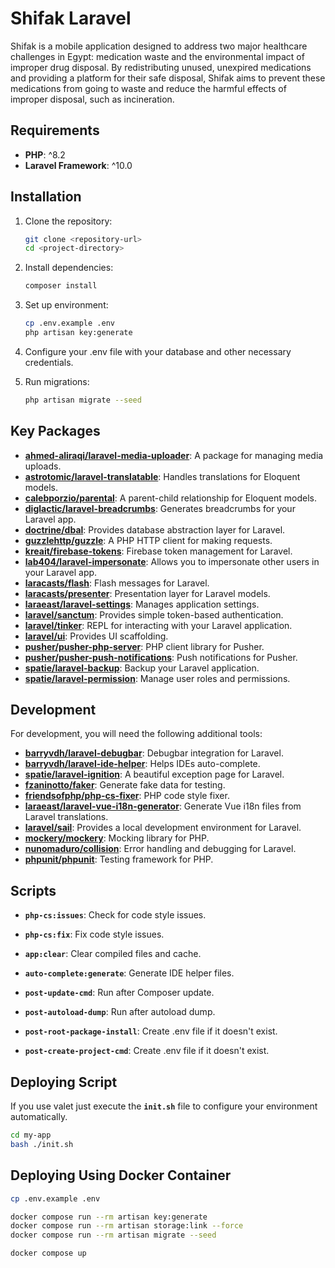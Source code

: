 # Shifak Laravel

Shifak is a mobile application designed to address two major healthcare challenges in Egypt: medication waste and the environmental impact of improper drug disposal. By redistributing unused, unexpired medications and providing a platform for their safe disposal, Shifak aims to prevent these medications from going to waste and reduce the harmful effects of improper disposal, such as incineration.
## Requirements

- **PHP**: ^8.2
- **Laravel Framework**: ^10.0

## Installation

1. Clone the repository:

    ```bash
    git clone <repository-url>
    cd <project-directory>
    ```

2. Install dependencies:

    ```bash
    composer install
    ```

3. Set up environment:

    ```bash
    cp .env.example .env
    php artisan key:generate
    ```

4. Configure your .env file with your database and other necessary credentials.

5. Run migrations:

    ```bash
    php artisan migrate --seed
    ```

## Key Packages

- **[ahmed-aliraqi/laravel-media-uploader](https://github.com/ahmed-aliraqi/laravel-media-uploader)**: A package for managing media uploads.
- **[astrotomic/laravel-translatable](https://github.com/Astrotomic/laravel-translatable)**: Handles translations for Eloquent models.
- **[calebporzio/parental](https://github.com/calebporzio/parental)**: A parent-child relationship for Eloquent models.
- **[diglactic/laravel-breadcrumbs](https://github.com/diglactic/laravel-breadcrumbs)**: Generates breadcrumbs for your Laravel app.
- **[doctrine/dbal](https://www.doctrine-project.org/projects/dbal.html)**: Provides database abstraction layer for Laravel.
- **[guzzlehttp/guzzle](https://github.com/guzzle/guzzle)**: A PHP HTTP client for making requests.
- **[kreait/firebase-tokens](https://github.com/kreait/laravel-firebase)**: Firebase token management for Laravel.
- **[lab404/laravel-impersonate](https://github.com/LAB404/laravel-impersonate)**: Allows you to impersonate other users in your Laravel app.
- **[laracasts/flash](https://github.com/laracasts/flash)**: Flash messages for Laravel.
- **[laracasts/presenter](https://github.com/laracasts/Presenter)**: Presentation layer for Laravel models.
- **[laraeast/laravel-settings](https://github.com/laraeast/laravel-settings)**: Manages application settings.
- **[laravel/sanctum](https://laravel.com/docs/10.x/sanctum)**: Provides simple token-based authentication.
- **[laravel/tinker](https://laravel.com/docs/10.x/artisan#tinker)**: REPL for interacting with your Laravel application.
- **[laravel/ui](https://laravel.com/docs/10.x/frontend#installation)**: Provides UI scaffolding.
- **[pusher/pusher-php-server](https://github.com/pusher/pusher-php-server)**: PHP client library for Pusher.
- **[pusher/pusher-push-notifications](https://github.com/pusher/pusher-push-notifications-php)**: Push notifications for Pusher.
- **[spatie/laravel-backup](https://github.com/spatie/laravel-backup)**: Backup your Laravel application.
- **[spatie/laravel-permission](https://github.com/spatie/laravel-permission)**: Manage user roles and permissions.

## Development

For development, you will need the following additional tools:

- **[barryvdh/laravel-debugbar](https://github.com/barryvdh/laravel-debugbar)**: Debugbar integration for Laravel.
- **[barryvdh/laravel-ide-helper](https://github.com/barryvdh/laravel-ide-helper)**: Helps IDEs auto-complete.
- **[spatie/laravel-ignition](https://github.com/spatie/laravel-ignition)**: A beautiful exception page for Laravel.
- **[fzaninotto/faker](https://github.com/fzaninotto/Faker)**: Generate fake data for testing.
- **[friendsofphp/php-cs-fixer](https://github.com/FriendsOfPHP/PHP-CS-Fixer)**: PHP code style fixer.
- **[laraeast/laravel-vue-i18n-generator](https://github.com/laraeast/laravel-vue-i18n-generator)**: Generate Vue i18n files from Laravel translations.
- **[laravel/sail](https://laravel.com/docs/10.x/sail)**: Provides a local development environment for Laravel.
- **[mockery/mockery](https://github.com/mockery/mockery)**: Mocking library for PHP.
- **[nunomaduro/collision](https://github.com/nunomaduro/collision)**: Error handling and debugging for Laravel.
- **[phpunit/phpunit](https://github.com/sebastianbergmann/phpunit)**: Testing framework for PHP.

## Scripts

- **`php-cs:issues`**: Check for code style issues.

- **`php-cs:fix`**: Fix code style issues.

- **`app:clear`**: Clear compiled files and cache.

- **`auto-complete:generate`**: Generate IDE helper files.

- **`post-update-cmd`**: Run after Composer update.

- **`post-autoload-dump`**: Run after autoload dump.

- **`post-root-package-install`**: Create .env file if it doesn't exist.

- **`post-create-project-cmd`**: Create .env file if it doesn't exist.

## Deploying Script

If you use valet just execute the **`init.sh`** file to configure your environment automatically.

```bash
cd my-app
bash ./init.sh
```

## Deploying Using Docker Container

```bash
cp .env.example .env

docker compose run --rm artisan key:generate
docker compose run --rm artisan storage:link --force
docker compose run --rm artisan migrate --seed

docker compose up
```
